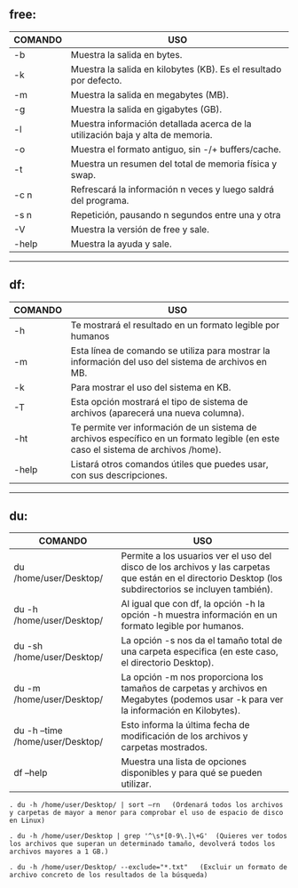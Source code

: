## **free**:

|COMANDO    | USO |
|-------|----------|
| -b |  Muestra la salida en bytes.  |
| -k |  Muestra la salida en kilobytes (KB). Es el resultado por defecto.  |
| -m |  Muestra la salida en megabytes (MB).  |
| -g |  Muestra la salida en gigabytes (GB). |
| -l |  Muestra información detallada acerca de la utilización baja y alta de memoria.  |
| -o |  Muestra el formato antiguo, sin -/+ buffers/cache.  |
| -t |  Muestra un resumen del total de memoria física y swap. |
| -c n |  Refrescará la información n veces y luego saldrá del programa.  |
| -s n |  Repetición, pausando n segundos entre una y otra  |
| -V |  Muestra la versión de free y sale.  |
| -help |  Muestra la ayuda y sale.   |

---

## **df**:

|COMANDO    | USO |
|-------|----------|
| -h |  Te mostrará el resultado en un formato legible por humanos |
| -m |  Esta línea de comando se utiliza para mostrar la información del uso del sistema de archivos en MB.  |
| -k |  Para mostrar el uso del sistema en KB. |
| -T | Esta opción mostrará el tipo de sistema de archivos (aparecerá una nueva columna).  |
| -ht | Te permite ver información de un sistema de archivos específico en un formato legible (en este caso el sistema de archivos /home).  |
| -help | Listará otros comandos útiles que puedes usar, con sus descripciones.  |

---

## **du**:

|COMANDO    | USO |
|-------|----------|
| du /home/user/Desktop/  | Permite a los usuarios ver el uso del disco de los archivos y las carpetas que están en el directorio Desktop (los subdirectorios se incluyen también).  |
| du -h /home/user/Desktop/ | Al igual que con df, la opción -h la opción -h muestra información en un formato legible por humanos. |
| du -sh /home/user/Desktop/ | La opción -s nos da el tamaño total de una carpeta especifica (en este caso, el directorio Desktop). |
| du -m /home/user/Desktop/ | La opción -m nos proporciona los tamaños de carpetas y archivos en Megabytes (podemos usar -k para ver la información en Kilobytes). |
| du -h –time /home/user/Desktop/ | Esto informa la última fecha de modificación de los archivos y carpetas mostrados. |
| df –help | Muestra una lista de opciones disponibles y para qué se pueden utilizar. |

```
. du -h /home/user/Desktop/ | sort –rn   (Ordenará todos los archivos y carpetas de mayor a menor para comprobar el uso de espacio de disco en Linux)

. du -h /home/user/Desktop | grep '^\s*[0-9\.]\+G'  (Quieres ver todos los archivos que superan un determinado tamaño, devolverá todos los archivos mayores a 1 GB.)

. du -h /home/user/Desktop/ --exclude="*.txt"   (Excluir un formato de archivo concreto de los resultados de la búsqueda)
```




